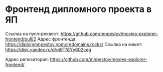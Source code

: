 
# Фронтенд дипломного проекта в ЯП
Ссылка на пулл-реквест: https://github.com/mnpestov/movies-explorer-frontend/pull/2
Адрес фронтенда: https://diplommnpestov.nomoredomains.rocks/
Ссылка на макет: https://disk.yandex.ru/d/oj9Tf8Yy602ceg


Адрес репозитория: https://github.com/mnpestov/movies-explorer-frontend/